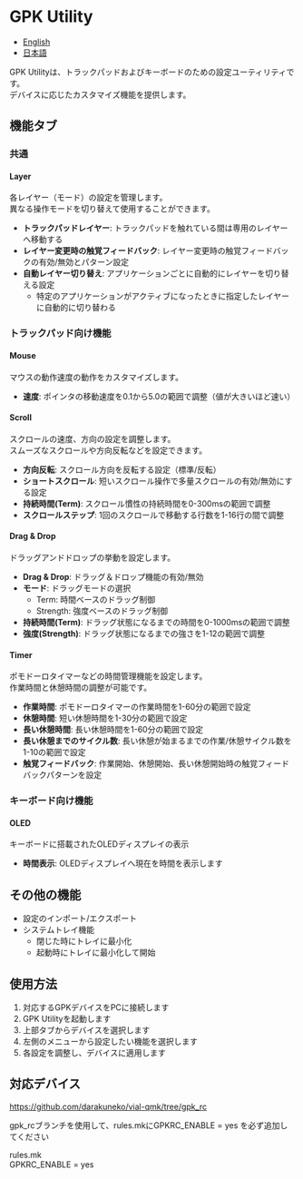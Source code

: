 # GPK Utility

- [English](./README.md)
- [日本語](./README.ja.md)

GPK Utilityは、トラックパッドおよびキーボードのための設定ユーティリティです。<br>
デバイスに応じたカスタマイズ機能を提供します。

## 機能タブ

### 共通

#### Layer
各レイヤー（モード）の設定を管理します。<br>異なる操作モードを切り替えて使用することができます。

- **トラックパッドレイヤー**: トラックパッドを触れている間は専用のレイヤーへ移動する
- **レイヤー変更時の触覚フィードバック**: レイヤー変更時の触覚フィードバックの有効/無効とパターン設定
- **自動レイヤー切り替え**: アプリケーションごとに自動的にレイヤーを切り替える設定
  - 特定のアプリケーションがアクティブになったときに指定したレイヤーに自動的に切り替わる

### トラックパッド向け機能

#### Mouse
マウスの動作速度の動作をカスタマイズします。

- **速度**: ポインタの移動速度を0.1から5.0の範囲で調整（値が大きいほど速い）

#### Scroll
スクロールの速度、方向の設定を調整します。<br>スムーズなスクロールや方向反転などを設定できます。

- **方向反転**: スクロール方向を反転する設定（標準/反転）
- **ショートスクロール**: 短いスクロール操作で多量スクロールの有効/無効にする設定
- **持続時間(Term)**: スクロール慣性の持続時間を0-300msの範囲で調整
- **スクロールステップ**: 1回のスクロールで移動する行数を1-16行の間で調整

#### Drag & Drop
ドラッグアンドドロップの挙動を設定します。

- **Drag & Drop**: ドラッグ＆ドロップ機能の有効/無効
- **モード**: ドラッグモードの選択
  - Term: 時間ベースのドラッグ制御
  - Strength: 強度ベースのドラッグ制御
- **持続時間(Term)**: ドラッグ状態になるまでの時間を0-1000msの範囲で調整
- **強度(Strength)**: ドラッグ状態になるまでの強さを1-12の範囲で調整

#### Timer
ポモドーロタイマーなどの時間管理機能を設定します。<br>作業時間と休憩時間の調整が可能です。

- **作業時間**: ポモドーロタイマーの作業時間を1-60分の範囲で設定
- **休憩時間**: 短い休憩時間を1-30分の範囲で設定
- **長い休憩時間**: 長い休憩時間を1-60分の範囲で設定
- **長い休憩までのサイクル数**: 長い休憩が始まるまでの作業/休憩サイクル数を1-10の範囲で設定
- **触覚フィードバック**: 作業開始、休憩開始、長い休憩開始時の触覚フィードバックパターンを設定

### キーボード向け機能

#### OLED
キーボードに搭載されたOLEDディスプレイの表示

- **時間表示**: OLEDディスプレイへ現在を時間を表示します

## その他の機能

- 設定のインポート/エクスポート
- システムトレイ機能
  - 閉じた時にトレイに最小化
  - 起動時にトレイに最小化して開始

## 使用方法

1. 対応するGPKデバイスをPCに接続します
2. GPK Utilityを起動します
3. 上部タブからデバイスを選択します
4. 左側のメニューから設定したい機能を選択します
5. 各設定を調整し、デバイスに適用します

## 対応デバイス
https://github.com/darakuneko/vial-qmk/tree/gpk_rc

gpk_rcブランチを使用して、rules.mkにGPKRC_ENABLE = yes
を必ず追加してください

rules.mk<br>
GPKRC_ENABLE = yes